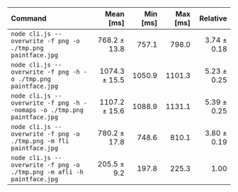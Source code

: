 | Command | Mean [ms] | Min [ms] | Max [ms] | Relative |
|:---|---:|---:|---:|---:|
| `node cli.js --overwrite -f png -o ./tmp.png paintface.jpg` | 768.2 ± 13.8 | 757.1 | 798.0 | 3.74 ± 0.18 |
| `node cli.js --overwrite -f png -h -o ./tmp.png paintface.jpg` | 1074.3 ± 15.5 | 1050.9 | 1101.3 | 5.23 ± 0.25 |
| `node cli.js --overwrite -f png -h --nomaps -o ./tmp.png paintface.jpg` | 1107.2 ± 15.6 | 1088.9 | 1131.1 | 5.39 ± 0.25 |
| `node cli.js --overwrite -f png -o ./tmp.png -m fli  paintface.jpg` | 780.2 ± 17.8 | 748.6 | 810.1 | 3.80 ± 0.19 |
| `node cli.js --overwrite -f png -o ./tmp.png -m afli -h paintface.jpg` | 205.5 ± 9.2 | 197.8 | 225.3 | 1.00 |
